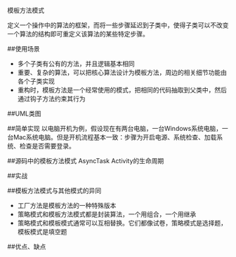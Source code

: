 模板方法模式

定义一个操作中的算法的框架，而将一些步骤延迟到子类中，使得子类可以不改变一个算法的结构即可重定义该算法的某些特定步骤。

##使用场景
- 多个子类有公有的方法，并且逻辑基本相同
- 重要、复杂的算法，可以把核心算法设计为模板方法，周边的相关细节功能由各个子类实现
- 重构时，模板方法是一个经常使用的模式，把相同的代码抽取到父类中，然后通过钩子方法约束其行为

##UML类图

##简单实现
以电脑开机为例，假设现在有两台电脑，一台Windows系统电脑，一台Mac系统电脑。但是开机流程基本一致：步骤为开启电源、系统检查、加载系统、检查是否需要登录。

##源码中的模板方法模式
AsyncTask
Activity的生命周期

##实战


##模板方法模式与其他模式的异同
- 工厂方法是模板方法的一种特殊版本
- 策略模式和模板方法模式都是封装算法，一个用组合，一个用继承
- 策略模式和模板模式通常可以互相替换。它们都像试卷，策略模式是选择题，模板模式是填空题

##优点、缺点